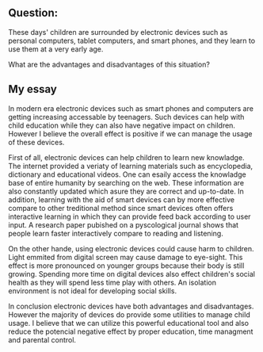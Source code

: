 ## Question:
These days' children are surrounded by electronic devices such as personal computers, tablet computers, and smart phones, and they learn to use them at a very early age.

What are the advantages and disadvantages of this situation?


## My essay

In modern era electronic devices such as smart phones and computers are getting increasing accessable by teenagers. Such devices can help with child education while they can also have negative impact on children. However I believe the overall effect is positive if we can manage the usage of these devices.

First of all, electronic devices can help children to learn new knowladge. The internet provided a veriaty of learning materials such as encyclopedia, dictionary and educational videos. One can esaily access the knowladge base of entire humanity by searching on the web. These information are also constantly updated which asure they are correct and up-to-date. In addition, learning with the aid of smart devices can by more effective compare to other treditional method since smart devices often offers interactive learning in which they can provide feed back according to user input. A research paper pubished on a pyscological journal shows that people learn faster interactively compare to reading and listening.

On the other hande, using electronic devices could cause harm to children. Light emmited from digital screen may cause damage to eye-sight. This effect is more pronounced on younger groups because their body is still growing. Spending more time on digital devices also effect children's social health as they will spend less time play with others. An isolation environment is not ideal for developing social skills.

In conclusion electronic devices have both advantages and disadvantages. However the majority of devices do provide some utilities to manage child usage. I believe that we can utilize this powerful educational tool and also reduce the potencial negative effect by proper education, time managment and parental control.

